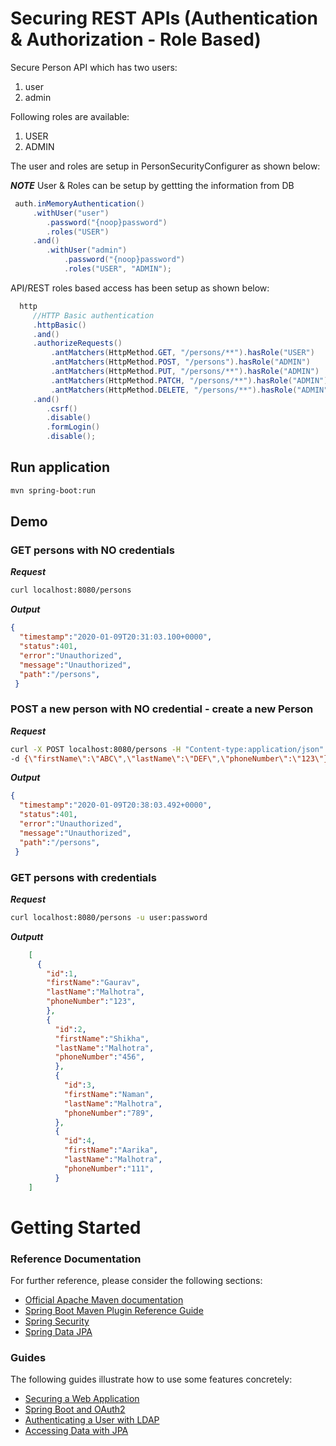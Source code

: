 # Securing REST APIs (Authentication & Authorization - Role Based)

Secure Person API which has two users:
1. user
2. admin

Following roles are available:
1. USER
2. ADMIN

The user and roles are setup in PersonSecurityConfigurer as shown below:

**_NOTE_** User & Roles can be setup by gettting the information from DB

```java
 auth.inMemoryAuthentication()
     .withUser("user")
        .password("{noop}password")
        .roles("USER")
     .and()
        .withUser("admin")
            .password("{noop}password")
            .roles("USER", "ADMIN");
```
API/REST roles based access has been setup as shown below:


```java
  http
     //HTTP Basic authentication
     .httpBasic()
     .and()
     .authorizeRequests()
         .antMatchers(HttpMethod.GET, "/persons/**").hasRole("USER")
         .antMatchers(HttpMethod.POST, "/persons").hasRole("ADMIN")
         .antMatchers(HttpMethod.PUT, "/persons/**").hasRole("ADMIN")
         .antMatchers(HttpMethod.PATCH, "/persons/**").hasRole("ADMIN")
         .antMatchers(HttpMethod.DELETE, "/persons/**").hasRole("ADMIN")
     .and()
        .csrf()
        .disable()
        .formLogin()
        .disable();
```

## Run application

```bash
mvn spring-boot:run

```

## Demo


### GET persons with NO credentials

_**Request**_
```bash
curl localhost:8080/persons

```
_**Output**_
```json
{
  "timestamp":"2020-01-09T20:31:03.100+0000",
  "status":401,
  "error":"Unauthorized",
  "message":"Unauthorized",
  "path":"/persons",
 }
```

### POST a new person with NO credential - create a new Person

_**Request**_
```bash
curl -X POST localhost:8080/persons -H "Content-type:application/json" 
-d {\"firstName\":\"ABC\",\"lastName\":\"DEF\",\"phoneNumber\":\"123\"}

```
_**Output**_
```json
{ 
  "timestamp":"2020-01-09T20:38:03.492+0000",
  "status":401,
  "error":"Unauthorized",
  "message":"Unauthorized",
  "path":"/persons",
 }
```

### GET persons with credentials

_**Request**_
```bash
curl localhost:8080/persons -u user:password

```
_**Outputt**_
```json
    [
      {
        "id":1,
        "firstName":"Gaurav",
        "lastName":"Malhotra",
        "phoneNumber":"123",
        },
        {
          "id":2,
          "firstName":"Shikha",
          "lastName":"Malhotra",
          "phoneNumber":"456",
          },
          {
            "id":3,
            "firstName":"Naman",
            "lastName":"Malhotra",
            "phoneNumber":"789",
          },
          {
            "id":4,
            "firstName":"Aarika",
            "lastName":"Malhotra",
            "phoneNumber":"111",
          }
    ]
```


# Getting Started

### Reference Documentation
For further reference, please consider the following sections:

* [Official Apache Maven documentation](https://maven.apache.org/guides/index.html)
* [Spring Boot Maven Plugin Reference Guide](https://docs.spring.io/spring-boot/docs/2.2.2.RELEASE/maven-plugin/)
* [Spring Security](https://docs.spring.io/spring-boot/docs/2.2.2.RELEASE/reference/htmlsingle/#boot-features-security)
* [Spring Data JPA](https://docs.spring.io/spring-boot/docs/2.2.2.RELEASE/reference/htmlsingle/#boot-features-jpa-and-spring-data)

### Guides
The following guides illustrate how to use some features concretely:

* [Securing a Web Application](https://spring.io/guides/gs/securing-web/)
* [Spring Boot and OAuth2](https://spring.io/guides/tutorials/spring-boot-oauth2/)
* [Authenticating a User with LDAP](https://spring.io/guides/gs/authenticating-ldap/)
* [Accessing Data with JPA](https://spring.io/guides/gs/accessing-data-jpa/)

